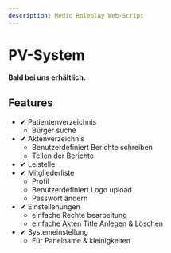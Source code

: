 ```yaml
---
description: Medic Roleplay Web-Script
---
```


# PV-System

#### Bald bei uns erhältlich.

## Features

- ✔ Patientenverzeichnis
  - Bürger suche
- ✔ Aktenverzeichnis
  - Benutzerdefiniert Berichte schreiben
  - Teilen der Berichte
- ✔ Leistelle
- ✔ Mitgliederliste
  - Profil
  - Benutzerdefiniert Logo upload
  - Passwort ändern
- ✔ Einstellenungen
  - einfache Rechte bearbeitung
  - einfache Akten Title Anlegen & Löschen
- ✔ Systemeinstellung
  - Für Panelname & kleinigkeiten

